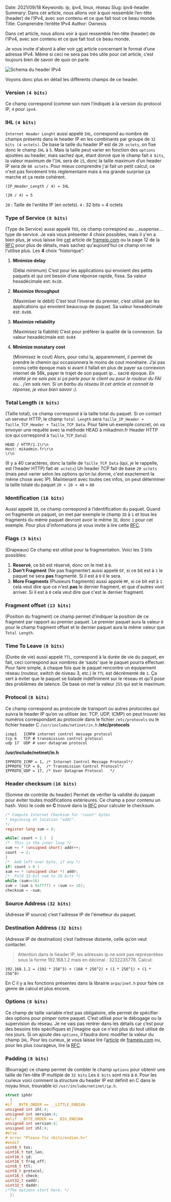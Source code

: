 Date: 2021/09/18
Keywords: ip, ipv4, linux, réseau
Slug: ipv4-header
Summary: Dans cet article, nous allons voir à quoi ressemble l’en-tête (header) de l’IPv4, avec son contenu et ce que fait tout ce beau monde.
Title: Comprendre l’entête IPv4
Author: Ownesis

Dans cet article, nous allons voir à quoi ressemble l’en-tête (header) de l’IPv4, avec son contenu et ce que fait tout ce beau monde.

Je vous invite d'abord à aller voir [cet](https://mikadmin.fr/blog/structure-de-ladresse-ipv4/) article concernant le format d’une adresse IPv4. Même si ceci ne sera pas très utile pour cet article, c’est toujours bien de savoir de quoi on parle.

![Schema du header IPv4](/static/img/ipv4-header/Header_IP_schema.webp)

Voyons donc plus en détail les différents champs de ce header.

### **Version** `(4 bits)`

Ce champ correspond (comme son nom l’indique) à la version du protocol IP, `4` pour `ipv4`.

### **IHL** `(4 bits)`

`Internet Header Lenght` aussi appelé `IHL`, correspond au nombre de champs présents dans le header IP en les combinants par groupe de `32 bits (4 octets)`.
De base la taille du header IP est de `20 octets`, on fixe donc le champ `IHL` à `5`.
Mais la taille peut varier en fonction des `options` ajoutées au header, mais sachez que, étant donné que le champ fait `4 bits`, la valeur maximum de l’`IHL` sera de `15`, donc la taille maximum d’un header IP sera de `60 octets`.
Pour mieux comprendre j'ai fait un petit calcul, ce n'est pas forcément très règlementaire mais à ma grande surprise ça marche et ça reste cohérent.

```
(IP_Header_Length / 4) = IHL

(20 / 4) = 5
```
`20` : Taille de l'entête IP (en octets).
`4` : 32 bits = 4 octets

### **Type of Service** `(8 bits)`

(Type de Service) aussi appelé `TOS`, ce champ correspond au …*suspense*… type de service.
Je vais vous présenter 4 choix possibles, mais il y'en a bien plus, je vous laisse lire [cet](https://www.frameip.com/entete-ip/#33-8211-service) article de [frameip.com](https://www.frameip.com) ou la page 12 de la [RFC](https://tools.ietf.org/html/rfc791#section-3.1) pour plus de détails, mais sachez qu'aujourd'hui ce champ on ne l'utilise plus.
Les **4** choix “historique”:

1. **Minimize delay**

	(Délai minimum) C’est pour les applications qui envoient des petits paquets et qui ont besoin d’une réponse rapide, fissa.
	Sa valeur hexadécimale est: `0x10`.

2. **Maximize throughput**

	(Maximiser le débit) C’est tout l’inverse du premier, c’est utilisé par les applications qui envoient beaucoup de paquet.
	Sa valeur hexadécimale est: `0x08`.

3. **Maximize reliability**

	(Maximisez la fiablité) C’est pour préférer la qualité de la connexion.
	Sa valeur hexadécimale est: `0x04`

4. **Minimize monatary cost**

	(Minimisez le cout) Alors, pour celui la, apparemment, il permet de prendre le chemin qui occasionnera le moins de cout monétaire. J’ai pas connu cette époque mais si avant il fallait en plus de payer sa connexion internet de 56k, payer le trajet de son paquet ip… sacré époque.
	*En réalité je ne sais pas si ça parle pour le client ou pour le routeur du FAI ou… j’en sais rien. Si un barbu du réseau lit cet article et connait la réponse, je veux bien savoir :).*


### **Total Length** `(8 bits)`

(Taille total), ce champ correspond à la taille total du paquet.
Si on contact un serveur HTTP, le champ `Total Length` sera `Taille_IP_Header + Taille_TCP_Header + Taille_TCP_Data`.
Pour faire un exemple concret, on va envoyer une requête avec la méthode HEAD à mikadmin.fr
Header HTTP (ce qui correspond à `Taille_TCP_Data`):
```
HEAD / HTTP/1.1\r\n
Host: mikadmin.fr\r\n
\r\n
```
(Il y a 40 caractères, donc la taille de `Taille_TCP_Data` (qui, je le rappelle, est l’header HTTP) fait `40 octets`)
Un header TCP fait de base `20 octets` (mais peut varier selon les options qu’on lui donne, c'est exactement la même chose avec IP).
Maintenant avec toutes ces infos, on peut déterminer la taille totale du paquet `20 + 20 + 40` = `80`

### **Identification** `(16 bits)`

Aussi appelé `ID`, ce champ correspond à l’identification du paquet.
Quand on fragmente un paquet, on met par exemple le champ `ID` à `1` et tous les fragments du même paquet devront avoir le même `ID`, donc `1` pour cet exemple.
Pour plus d'informations je vous invite à lire cette [RFC](http://www.frameip.com/rfc-815-ip-datagram-reassembly-algorithms/).

### **Flags** `(3 bits)`

(Drapeaux) Ce champ est utilisé pour la fragmentation.
Voici les 3 bits possibles:
1. **Reservé**, ce bit est réservé, donc on le met à `0`.
2. **Don't Fragment** (Ne pas fragmenter) aussi appelé `DF`, si ce bit est à `1` le paquet ne sera **pas** fragmenté. Si il est à `0` il le sera.
3. **More Fragments** (Plusieurs fragments) aussi appelé `MF`, si ce bit est à `1` cela veut dire que ce n'est **pas** le dernier fragment, et que d'autres vont arriver. Si il est à `0` cela veut dire que c'est le dernier fragment.

### **Fragment offset** `(13 bits)`

(Position du fragment) ce champ permet d’indiquer la position de ce fragment par rapport au premier paquet.
Le premier paquet aura la valeur `0` pour le champ fragment offset et le dernier paquet aura la même valeur que `Total Length`.

### **Time To Leave** `(8 bits)`

(Durée de vie) aussi appelé `TTL`, correspond à la durée de vie du paquet, en fait, ceci correspond aux nombres de ‘sauts’ que le paquet pourra effectuer.
Pour faire simple, à chaque fois que le paquet rencontre un équipement réseau (routeur, switch de niveau 3, etc.) le `TTL` est décrémenté de `1`.
Ça sert à éviter que le paquet se balade indéfiniment sur le réseau et qu’il pose des problèmes de latence.
De base on met la valeur `255` qui est le maximum.

### **Protocol** `(8 bits)`

Ce champ correspond au protocole de transport ou autres protocoles qui suivra le header IP qu’on va utiliser (ex: TCP, UDP, ICMP) on peut trouver les numéros correspondant au protocole dans le fichier `/etc/protocols` ou le fichier header C `/usr/include/netinet/in.h`
**/etc/protocols**
```
icmp1   ICMP# internet control message protocol
tcp 6   TCP # transmission control protocol
udp 17  UDP # user datagram protocol
```

**/usr/include/netinet/in.h**

```
IPPROTO_ICMP = 1, /* Internet Control Message Protocol*/
IPPROTO_TCP = 6,  /* Transmission Control Protocol*/
IPPROTO_UDP = 17, /* User Datagram Protocol   */
```

### **Header checksum** `(16 bits)`

(Somme de contrôle du header) Permet de vérifier la validité du paquet pour éviter toutes modifications extérieures. Ce champ a pour contenu un hash.
Voici le code en **C** trouvé dans la [RFC](https://tools.ietf.org/html/rfc1071#section-4.1) pour calculer le checksum.
```c
/* Compute Internet Checksum for "count" bytes
* beginning at location "addr".
*/
register long sum = 0;

while( count > 1 )  {
/*  This is the inner loop */
sum += * (unsigned short) addr++;
count -= 2;
}
/*  Add left-over byte, if any */
if( count > 0 )
sum += * (unsigned char *) addr;
/*  Fold 32-bit sum to 16 bits */
while (sum>>16)
sum = (sum & 0xffff) + (sum >> 16);
checksum = ~sum;
```

### Source Address `(32 bits)`
(Adresse IP source) c’est l'adresse IP de l'émetteur du paquet.

### Destination Address `(32 bits)`
(Adresse IP de destination) c’est l’adresse distante, celle qu’on veut contacter.
> Attention dans le header IP, les adresses ip ne sont pas représentées sous la forme 192.168.1.2 mais en décimal : 3232235778.
Calcul:

```
192.168.1.2 = (192 * 256^3) + (168 * 256^2) + (1 * 256^1) + (1 * 256^0)
```
En C il y a les fonctions présentes dans la librairie `arpa/inet.h` pour faire ce genre de calcul et plus encore.

### **Options** `(8 bits)`

Ce champ de taille variable n’est pas obligatoire, elle permet de spécifier des options pour *pimper* notre paquet.
C’est utilisé pour le débogage ou la supervision du réseau. Je ne vais pas rentrer dans les détails car c’est pour des besoins très spécifiques et j’imagine que ce n'est plus du tout utilisé de nos jours.
Si on ajoute des `options`, il faudra donc modifier la valeur du champ `IHL`.
Pour les curieux, je vous laisse lire l’[article](https://www.frameip.com/entete-ip/#313-8211-options) de [frameip.com](https://frameip.com/) ou, pour les plus courageux, lire la [RFC](https://tools.ietf.org/html/rfc791#section-3.1).

### **Padding** `(8 bits)`

(Bourrage) ce champ permet de combler le champ `options` pour obtenir une taille de l’en-tête IP multiple de `32 bits`
Les `8 bits` sont mis à `0`.
Pour les curieux voici comment la structure du header IP est définit en C dans le noyau linux, trouvable ici `/usr/include/netinet/ip.h`.
```c
struct iphdr
  {
#if __BYTE_ORDER == __LITTLE_ENDIAN
unsigned int ihl:4;
unsigned int version:4;
#elif __BYTE_ORDER == __BIG_ENDIAN
unsigned int version:4;
unsigned int ihl:4;
#else
# error	"Please fix <bits/endian.h>"
#endif
uint8_t tos;
uint16_t tot_len;
uint16_t id;
uint16_t frag_off;
uint8_t ttl;
uint8_t protocol;
uint16_t check;
uint32_t saddr;
uint32_t daddr;
/*The options start here. */
  };
```
